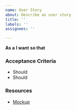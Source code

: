 ```yaml
---
name: User Story
about: Describe an user story
title: ''
labels: ''
assignees: ''

---
```


**As a** <role> 
**I want** <feature> 
**so that** <reason> <!-- this is optional -->

<!-- Long description here if needed -->

### Acceptance Criteria

* Should <testable condition that should be satisfied>
* Should <testable condition that should be satisfied>

### Resources

* [Mockup](FIGMA_LINK_HERE)
